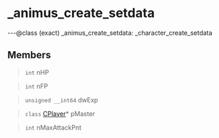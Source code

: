 # _animus_create_setdata

---@class (exact) _animus_create_setdata: _character_create_setdata
 
## Members
 
> `int` nHP
 
> `int` nFP
 
> `unsigned __int64` dwExp
 
> `class` [CPlayer](lua/classes/CPlayer.md)* pMaster
 
> `int` nMaxAttackPnt
 
